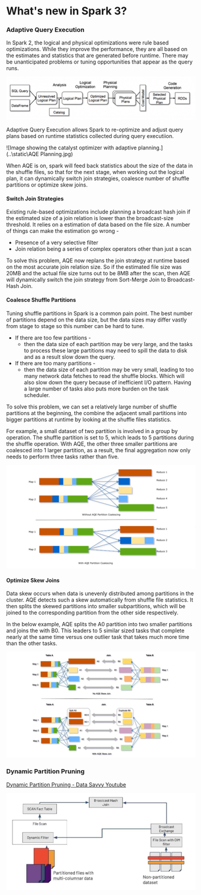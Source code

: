 # What's new in Spark 3?

### Adaptive Query Execution

In Spark 2, the logical and physical optimizations were rule based optimizations. While they improve the performance, they are all based on the estimates and statistics that are generated before runtime. There may be unanticipated problems or tuning opportunities that appear as the query runs.

![Catalyst Optimizer Diagram](../static/Catalyst-Optimizer-diagram.png)

Adaptive Query Execution allows Spark to re-optimize and adjust query plans based on runtime statistics collected during query executiion.

![Image showing the catalyst optimizer with adaptive planning.](..\static\AQE Planning.jpg)

When AQE is on, spark will feed back statistics about the size of the data in the shuffle files, so that for the next stage, when working out the logical plan, it can dynamically switch join strategies, coalesce number of shuffle partitions or optimize skew joins.

#### Switch Join Strategies

Existing rule-based optimizations include planning a broadcast hash join if the estimated size of a join relation is lower than the broadcast-size threshold. It relies on a estimation of data based on the file size. A number of things can make the estimation go wrong - 

- Presence of a very selective filter
- Join relation being a series of complex operators other than just a scan

To solve this problem, AQE now replans the join strategy at runtime based on the most accurate join relation size. So if the estimated file size was 20MB and the actual file size turns out to be 8MB after the scan, then AQE will dynamically switch the join strategy from Sort-Merge Join to Broadcast-Hash Join.

#### Coalesce Shuffle Partitions

Tuning shuffle partitions in Spark is a common pain point. The best number of partitions depend on the data size, but the data sizes may differ vastly from stage to stage so this number can be hard to tune.

- If there are too few partitions -
  - then the data size of each partition may be very large, and the tasks to process these large partitions may need to spill the data to disk and as a result slow down the query.
- If there are too many partitions -
  - then the data size of each partition may be very small, leading to too many network data fetches to read the shuffle blocks. Which will also slow down the query because of inefficient I/O pattern. Having a large number of tasks also puts more burden on the task scheduler.

To solve this problem, we can set a relatively large number of shuffle partitions at the beginning, the combine the adjacent small partitions into bigger partitions at runtime by looking at the shuffle files statistics.

For example, a small dataset of two partition is involved in a group by operation. The shuffle partition is set to 5, which leads to 5 partitions during the shuffle operation.  With AQE, the other three smaller partitions are coalesced into 1 larger partition, as a result, the final aggregation now only needs to perform three tasks rather than five.

![Partition Coalesce](../static/partition_coalesce.jpg)

#### Optimize Skew Joins

Data skew occurs when data is unevenly distributed among partitions in the cluster. AQE detects such a skew automatically from shuffle file statistics. It then splits the skewed partitions into smaller subpartitions, which will be joined to the corresponding partition from the other side respectively.

In the below example, AQE splits the A0 partition into two smaller partitions and joins the with B0. This leaders to 5 similar sized tasks that complete nearly at the same time versus one outlier task that takes much more time than the other tasks.

![Skew Join](../static/skew_join.jpg)

### Dynamic Partition Pruning

[Dynamic Partition Pruning - Data Savvy Youtube](https://youtu.be/rwUgZP-EBZw)

![Dynamic Partition Pruning](../static/DPP.jpg)

